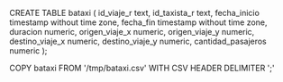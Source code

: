 CREATE TABLE bataxi
(
  id_viaje_r text,
  id_taxista_r text,
  fecha_inicio timestamp without time zone,
  fecha_fin timestamp without time zone,
  duracion numeric,
  origen_viaje_x numeric,
  origen_viaje_y numeric,
  destino_viaje_x numeric,
  destino_viaje_y numeric,
  cantidad_pasajeros numeric
);

COPY bataxi FROM '/tmp/bataxi.csv' WITH CSV HEADER DELIMITER ';'

